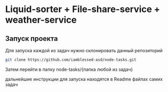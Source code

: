 # Liquid-sorter + File-share-service + weather-service

## Запуск проекта

Для запуска каждой из задач нужно склонировать данный репозиторий

```bash
git clone https://github.com/iamblessed-asd/node-tasks.git
```

Затем перейти в папку node-tasks/{папка любой из задач}

дальнейшие инструкции для запуска находятся в Readme файлах самих задач
